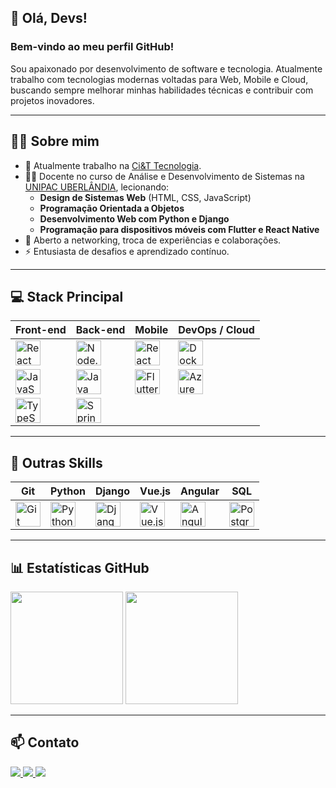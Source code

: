 ## 👋 Olá, Devs!

### Bem-vindo ao meu perfil GitHub!

Sou apaixonado por desenvolvimento de software e tecnologia. Atualmente trabalho com tecnologias modernas voltadas para Web, Mobile e Cloud, buscando sempre melhorar minhas habilidades técnicas e contribuir com projetos inovadores.

---

## 👨‍💼 Sobre mim

- 🔭 Atualmente trabalho na [Ci&T Tecnologia](https://ciandt.com/br/pt-br/home).
- 👨‍🏫 Docente no curso de Análise e Desenvolvimento de Sistemas na [UNIPAC UBERLÂNDIA](https://unipacuberlandia.com.br), lecionando:
  - **Design de Sistemas Web** (HTML, CSS, JavaScript)
  - **Programação Orientada a Objetos**
  - **Desenvolvimento Web com Python e Django**
  - **Programação para dispositivos móveis com Flutter e React Native**
- 👯 Aberto a networking, troca de experiências e colaborações.
- ⚡ Entusiasta de desafios e aprendizado contínuo.

---

## 💻 Stack Principal

| Front-end | Back-end | Mobile | DevOps / Cloud |
| --------- | -------- | ------ | ------------- |
| <img src="https://cdn.jsdelivr.net/gh/devicons/devicon/icons/react/react-original.svg" height="40" title="React"/> | <img src="https://cdn.jsdelivr.net/gh/devicons/devicon/icons/nodejs/nodejs-original.svg" height="40" title="Node.js"/> | <img src="https://cdn.jsdelivr.net/gh/devicons/devicon/icons/react/react-original.svg" height="40" title="React Native"/> | <img src="https://cdn.jsdelivr.net/gh/devicons/devicon/icons/docker/docker-original.svg" height="40" title="Docker"/> |
| <img src="https://cdn.jsdelivr.net/gh/devicons/devicon/icons/javascript/javascript-original.svg" height="40" title="JavaScript"/> | <img src="https://cdn.jsdelivr.net/gh/devicons/devicon/icons/java/java-original.svg" height="40" title="Java"/> | <img src="https://cdn.jsdelivr.net/gh/devicons/devicon/icons/flutter/flutter-original.svg" height="40" title="Flutter"/> | <img src="https://cdn.jsdelivr.net/gh/devicons/devicon/icons/azure/azure-original.svg" height="40" title="Azure"/> |
| <img src="https://cdn.jsdelivr.net/gh/devicons/devicon/icons/typescript/typescript-original.svg" height="40" title="TypeScript"/> | <img src="https://cdn.jsdelivr.net/gh/devicons/devicon/icons/spring/spring-original.svg" height="40" title="Spring Boot"/> |  |  |

---

## 🧰 Outras Skills

| Git | Python | Django | Vue.js | Angular | SQL |
| --- | ------ | ------ | ------ | ------- | --- |
| <img src="https://cdn.jsdelivr.net/gh/devicons/devicon/icons/git/git-original.svg" height="40" title="Git"/> | <img src="https://cdn.jsdelivr.net/gh/devicons/devicon/icons/python/python-original.svg" height="40" title="Python"/> | <img src="https://cdn.jsdelivr.net/gh/devicons/devicon/icons/django/django-plain.svg" height="40" title="Django"/> | <img src="https://cdn.jsdelivr.net/gh/devicons/devicon/icons/vuejs/vuejs-original.svg" height="40" title="Vue.js"/> | <img src="https://cdn.jsdelivr.net/gh/devicons/devicon/icons/angularjs/angularjs-original.svg" height="40" title="Angular"/> | <img src="https://cdn.jsdelivr.net/gh/devicons/devicon/icons/postgresql/postgresql-original.svg" height="40" title="PostgreSQL"/> |

---

## 📊 Estatísticas GitHub

<div>
  <img height="180em" src="https://github-readme-stats.vercel.app/api/top-langs/?username=richard7santos&layout=compact&langs_count=7&theme=dracula"/>
  <img height="180em" src="https://github-readme-stats.vercel.app/api?username=richard7santos&show_icons=true&theme=dracula&include_all_commits=true&count_private=true"/>
</div>

---

## 📫 Contato

<div>
  <a href="https://www.instagram.com/richard.santos.31105/" target="_blank">
    <img src="https://img.shields.io/badge/-Instagram-%23E4405F?style=for-the-badge&logo=instagram&logoColor=white" />
  </a>
  <a href="mailto:richard7santos@hotmail">
    <img src="https://img.shields.io/badge/Email-D14836?style=for-the-badge&logo=gmail&logoColor=white" />
  </a>
  <a href="https://www.linkedin.com/in/ricardojsantos1/" target="_blank">
    <img src="https://img.shields.io/badge/-LinkedIn-%230077B5?style=for-the-badge&logo=linkedin&logoColor=white" />
  </a>
</div>
